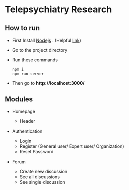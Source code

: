 # Telepsychiatry Research

## How to run

- First Install [Nodejs](https://nodejs.org/en/) . (Helpful [link](https://www.youtube.com/watch?v=OsaMcvF1xaE&feature=youtu.be&fbclid=IwAR2iu4ZzFYCnih2OA5aK9h9ii9KRCgK0-747GocK-386R_AvXjNymmNvwFA))
- Go to the project directory
- Run these commands

      npm i
      npm run server

- Then go to **http://localhost:3000/**

## Modules

- Homepage

  - Header

- Authentication

  - Login
  - Register (General user/ Expert user/ Organization)
  - Reset Password

- Forum

  - Create new discussion
  - See all discussions
  - See single discussion
